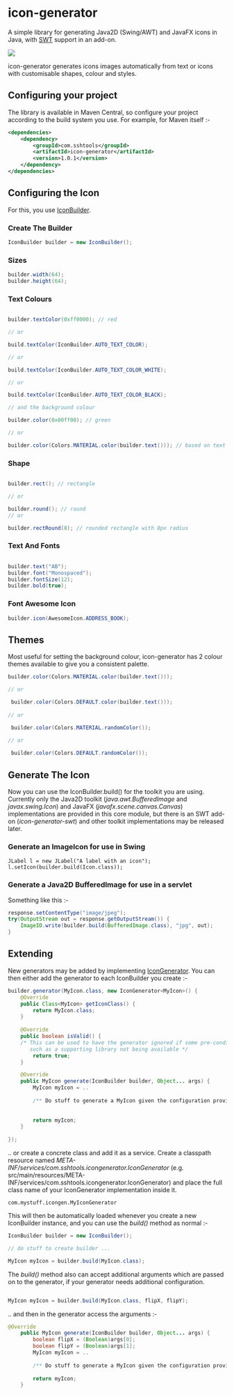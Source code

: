 # icon-generator
A simple library for generating Java2D (Swing/AWT) and JavaFX icons in Java, with [SWT](https://github.com/sshtools/icon-generator-swt) support in an add-on. 

![](src/web/images/sample.png)

icon-generator generates icons images automatically from text or icons with customisable shapes, colour
and styles.

## Configuring your project

The library is available in Maven Central, so configure your project according to the
build system you use. For example, for Maven itself :-

```xml
<dependencies>
	<dependency>
		<groupId>com.sshtools</groupId>
		<artifactId>icon-generator</artifactId>
		<version>1.0.1</version>
	</dependency>
</dependencies>
```

## Configuring the Icon

For this, you use [IconBuilder](src/main/java/com/sshtools/icongenerator/IconBuilder.java). 

### Create The Builder 

```java
IconBuilder builder = new IconBuilder();
```

### Sizes

```java
builder.width(64);
builder.height(64);
```

### Text Colours

```java

builder.textColor(0xff0000); // red

// or

build.textColor(IconBuilder.AUTO_TEXT_COLOR);

// or

build.textColor(IconBuilder.AUTO_TEXT_COLOR_WHITE);

// or

build.textColor(IconBuilder.AUTO_TEXT_COLOR_BLACK);

// and the background colour

builder.color(0x00ff00); // green

// or

builder.color(Colors.MATERIAL.color(builder.text())); // based on text using MATERIAL theme
```


### Shape

```java

builder.rect(); // rectangle

// or 

builder.round(); // round
// or 

builder.rectRound(8); // rounded rectangle with 8px radius
```

### Text And Fonts

```java

builder.text("AB");
builder.font("Monospaced");
builder.fontSize(12); 
builder.bold(true);

```

### Font Awesome Icon

```java
builder.icon(AwesomeIcon.ADDRESS_BOOK);
```

## Themes

Most useful for setting the background colour, icon-generator has 2 colour themes available
to give you a consistent palette. 

```java
builder.color(Colors.MATERIAL.color(builder.text()));

// or

 builder.color(Colors.DEFAULT.color(builder.text()));
 
// or

 builder.color(Colors.MATERIAL.randomColor());
 
// or

 builder.color(Colors.DEFAULT.randomColor());
```

## Generate The Icon

Now you can use the IconBuilder.build() for the toolkit you are using.
Currently only the Java2D toolkit (*java.awt.BufferedImage*
and *javax.swing.Icon*) and JavaFX (*javafx.scene.canvas.Canvas*) implementations
are provided in this core module, but there is an SWT add-on (*icon-generator-swt*)
and other toolkit implementations may be released later.

### Generate an ImageIcon for use in Swing

```
JLabel l = new JLabel("A label with an icon");
l.setIcon(builder.build(Icon.class));
```

### Generate a Java2D BufferedImage for use in a servlet

Something like this :- 

```java
response.setContentType("image/jpeg");
try(OutputStream out = response.getOutputStream()) {
	ImageIO.write(builder.build(BufferedImage.class), "jpg", out);
}

```

## Extending

New generators may be added by implementing [IconGenerator](src/main/java/com/sshtools/icongenerator/IconGenerator.java).
You can then either add the generator to each IconBuilder you create :-

```java
builder.generator(MyIcon.class, new IconGenerator<MyIcon>() {
	@Override
	public Class<MyIcon> getIconClass() {
		return MyIcon.class;
	}
	
	@Override
	public boolean isValid() {
	/* This can be used to have the generator ignored if some pre-condition is not met,
	   such as a supporting library not being available */
		return true;
	}

	@Override
	public MyIcon generate(IconBuilder builder, Object... args) {
		MyIcon myIcon = ..
		
		/** Do stuff to generate a MyIcon given the configuration provided by IconBuilder */ 
	
	
		return myIcon;
	}
	
});
```

.. or create a concrete class and add it as a service. Create a classpath resource named *META-INF/services/com.sshtools.icongenerator.IconGenerator* (e.g. src/main/resources/META-INF/services/com.sshtools.icongenerator.IconGenerator) and place the full class name of your IconGenerator implementation inside it. 

```
com.mystuff.icongen.MyIconGenerator
```

This will then be automatically loaded whenever you create a new IconBuilder instance, and you can use the *build()*
method as normal :-

```java
IconBuilder builder = new IconBuilder();

// do stuff to create builder ...

MyIcon myIcon = builder.build(MyIcon.class);
```

The *build()* method also can accept additional arguments which are passed on to the generator, if your generator
needs additional configuration.

```java

MyIcon myIcon = builder.build(MyIcon.class, flipX, flipY);
```

.. and then in the generator access the arguments :-

```java
@Override
	public MyIcon generate(IconBuilder builder, Object... args) {
		boolean flipX = (Boolean)args[0];
		boolean flipY = (Boolean)args[1];
		MyIcon myIcon = ..
		
		/** Do stuff to generate a MyIcon given the configuration provided by IconBuilder */ 
	
		return myIcon;
	}
```
